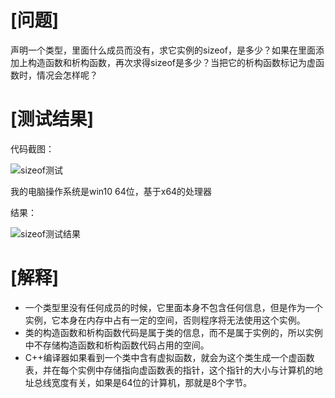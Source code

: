 # [问题]

声明一个类型，里面什么成员而没有，求它实例的sizeof，是多少？如果在里面添加上构造函数和析构函数，再次求得sizeof是多少？当把它的析构函数标记为虚函数时，情况会怎样呢？

# [测试结果]

代码截图：

![sizeof测试](C:\klbertj\BookReadingMarkdown\剑指Offer\C++的sizeof\sizeof测试.png)

我的电脑操作系统是win10 64位，基于x64的处理器

结果：

![sizeof测试结果](C:\klbertj\BookReadingMarkdown\剑指Offer\C++的sizeof\sizeof测试结果.png)

# [解释]

- 一个类型里没有任何成员的时候，它里面本身不包含任何信息，但是作为一个实例，它本身在内存中占有一定的空间，否则程序将无法使用这个实例。
- 类的构造函数和析构函数代码是属于类的信息，而不是属于实例的，所以实例中不存储构造函数和析构函数代码占用的空间。
- C++编译器如果看到一个类中含有虚拟函数，就会为这个类生成一个虚函数表，并在每个实例中存储指向虚函数表的指针，这个指针的大小与计算机的地址总线宽度有关，如果是64位的计算机，那就是8个字节。